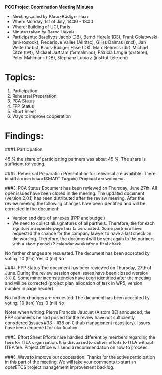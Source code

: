 **PCC Project Coordination Meeting Minutes**
* Meeting called by Klaus-Rüdiger Hase
* When: Monday, 1st of July, 14:30 - 18:00
* Where: Building of UCI, Paris
* Minutes taken by Bernd Hekele
* Participants: Baseliyos Jacob (DB), Bernd Hekele (DB), Frank Golatowski (uni-rostock), Frederique Vallee (All4tec),  Gilles Dalmas (sncf), Jan Welte (tu-bs), Klaus-Rüdiger Hase (DB), Marc Behrens (dlr), Michael Ditze (twt), Michael Jastram (formalmind), Patricia Langle (systerel), Peter Mahlmann (DB), Stephane Lubiarz (institut-telecom) 

# Topics:
1. Participation
1. Rehearsal Preparation
1. PCA Status
1. FPP Status
1. Effort Sheet
1. Ways to improve cooperation

# Findings:
###1. Participation<CR>

45 % the share of participating partners was about 45 %. The share  is sufficient for voting.

###2. Rehearsal Preparation<CR>
Presentation for rehearsal are available. There is still a open issue (SMART Targets) Proposal are welcome.

###3. PCA Status<CR>
Document has been reviewed on Thursday, June 27th. All open issues have been closed in the meeting. The updated document (version 2.0.1) has been distributed after the review meeting.
After the review meeting the following changes have been identified and will be corrected in the document:
* Version and date of annexes (FPP and budget)
* We need to collect all signatures of all partners. Therefore, the for each signiture a separate page has to be created.
Some partners have requested the chance for the company lawyer to have a last check on the wording. Therefore, the document will be sent again to the partners with a short period (2 calendar weeks)for a final check.

No further changes are requested. The document has been accepted by voting:  10 (ten)  Yes, 0 (nil) No

###4. FPP Status<CR>
The document has been reviewed on Thursday, 27th of June. During the review session open issues have been closed (version 3.0.1). Some minor inconsistencies have been identified after the meeting and will be corrected (project plan, allocation of task in WP5, version number in page header). 

No further changes are requested. The document has been accepted by voting: 10 (ten)  Yes, 0 (nil) No

Notes when writing:
Pierre Francois Jauquet (Alstom BE) announced, the FPP comments he had posted for the review have not sufficiently considered (issues #33 - #38 on Github management repository).
Issues have been reopened for clarification. 

###5. Effort Sheet
Efforts hare handled different by members regarding the fees for ITEA organisation. It is discussed to deliver efforts to ITEA without ITEA fee. Project Office will send a recommendation on how to proceed.

###6. Ways to improve our cooperation: 
Thanks for the active participation in this part of the meeting.
We will take your comments to start an openETCS project management improvement backlog.